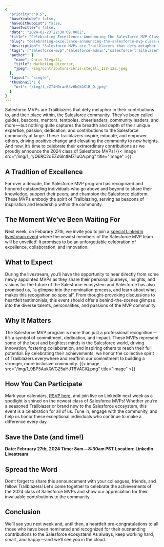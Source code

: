 ```yaml
---
{
  "priority":"0.5",
  "haveYoutube": false,
  "haveGithubGist": false,
  "haveTwitter": false,
  "date": "2024-02-23T22:30:09.000Z",
  "title": "Celebrating Excellence: Announcing the Salesforce MVP Class of 2024!",
  "Slug": "celebrating-excellence-announcing-the-salesforce-mvp-class-of-2024",
  "description": "Salesforce MVPs are Trailblazers that defy metaphor in their contributions to, and their place within, the Salesforce community. They’ve been called guides, beacons, mentors, tentpoles, cheerleaders, community leaders, and more — but nothing quite captures the breadth and depth of their unique expertise, passion, dedication, and contributions to the Salesforce community at large..",
  "tags": ["salesforce-mvp","salesforce-admin","salesforce-trailblazer","salesforce"],
  "author": {
    "name": Chris Stegall,
    "title": Marketing Director,
    "jpeg": /img/contributors/chris-stegall_128-128.jpeg
  },
  "layout": "single",
  "thumbnail": {
    "url": "/img/1_cZT4H9carB3vHbQkGXlR_Q.jpeg"
  }
}
---
```

Salesforce MVPs are Trailblazers that defy metaphor in their contributions to, and their place within, the Salesforce community. They’ve been called guides, beacons, mentors, tentpoles, cheerleaders, community leaders, and more — but nothing quite captures the breadth and depth of their unique expertise, passion, dedication, and contributions to the Salesforce community at large.
These Trailblazers inspire, educate, and empower others, driving positive change and elevating the community to new heights. And now, it’s time to celebrate their extraordinary contributions as we proudly announce the 2024 class of Salesforce MVPs!
{{< image src="/img/1_ryQ6RC2dEZd6IntIMZ1uOA.png" title="Image" >}}


## A Tradition of Excellence

For over a decade, the Salesforce MVP program has recognized and honored outstanding individuals who go above and beyond to share their knowledge, support their peers, and champion the Salesforce platform. These MVPs embody the spirit of Trailblazing, serving as beacons of inspiration and leadership within the community.

## The Moment We’ve Been Waiting For

Next week, on Feburary 27th, we invite you to join a [special LinkedIn livestream event](https://go.mkp.dev/MVPs2024) where the newest members of the Salesforce MVP team will be unveiled!
It promises to be an unforgettable celebration of excellence, collaboration, and innovation.

## What to Expect

During the livestream, you’ll have the opportunity to hear directly from some newly appointed MVPs as they share their personal journeys, insights, and visions for the future of the Salesforce ecosystem and Salesforce has also promised us, “a glimpse into the nomination process, and learn about what makes this recognition so special”.
From thought-provoking discussions to heartfelt testimonials, this event should offer a behind-the-scenes glimpse into the diverse talents, personalities, and passions of the MVP community.

## Why It Matters

The Salesforce MVP program is more than just a professional recognition — it’s a symbol of commitment, dedication, and impact. These MVPs represent some of the best and brightest minds in the Salesforce world, driving innovation, fostering collaboration, and inspiring others to reach their full potential. By celebrating their achievements, we honor the collective spirit of Trailblazers everywhere and reaffirm our commitment to building a stronger, more inclusive community.
{{< image src="/img/1_9BP5AukQVGZ5aHJT6VAGiQ.png" title="Image" >}}


## How You Can Participate

Mark your calendars, [RSVP here](https://go.mkp.dev/MVPs2024), and join live on LinkedIn next week as a spotlight is shined on the newest class of Salesforce MVPs!
Whether you’re a seasoned Trailblazer or brand new to the Salesforce ecosystem, this event is a celebration for all of us.
Tune in, engage with the community, and help us honor these exceptional individuals who continue to make a difference every day.

## Save the Date (and time!)

**Date: February 27th, 2024**
**Time: 8am — 8:30am PST**
**Location: LinkedIn Livestream**

## Spread the Word

Don’t forget to share this announcement with your colleagues, friends, and fellow Trailblazers! Let’s come together to celebrate the achievements of the 2024 class of Salesforce MVPs and show our appreciation for their invaluable contributions to the community.

## Conclusion

We’ll see you next week and, until then, a heartfelt pre-congratulations to all those who have been nominated and recognized for their outstanding contributions to the Salesforce ecosystem!
As always, keep working hard, smart, and happy — and we’ll see you in the cloud.
